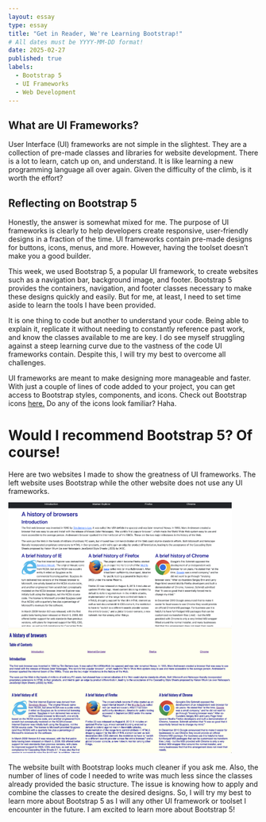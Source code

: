 ```yaml
---
layout: essay
type: essay
title: "Get in Reader, We're Learning Bootstrap!"
# All dates must be YYYY-MM-DD format!
date: 2025-02-27
published: true
labels:
  - Bootstrap 5
  - UI Frameworks
  - Web Development
---
```


## What are UI Frameworks?
User Interface (UI) frameworks are not simple in the slightest. They are a collection of pre-made classes and libraries for website development. There is a lot to learn, catch up on, and understand. It is like learning a new programming language all over again. Given the difficulty of the climb, is it worth the effort?

## Reflecting on Bootstrap 5
Honestly, the answer is somewhat mixed for me. The purpose of UI frameworks is clearly to help developers create responsive, user-friendly designs in a fraction of the time. UI frameworks contain pre-made designs for buttons, icons, menus, and more. However, having the toolset doesn’t make you a good builder. 

This week, we used Bootstrap 5, a popular UI framework, to create websites such as a navigation bar, background image, and footer. Bootstrap 5 provides the containers, navigation, and footer classes necessary to make these designs quickly and easily. But for me, at least, I need to set time aside to learn the tools I have been provided.

It is one thing to code but another to understand your code. Being able to explain it, replicate it without needing to constantly reference past work, and know the classes available to me are key. I do see myself struggling against a steep learning curve due to the vastness of the code UI frameworks contain. Despite this, I will try my best to overcome all challenges. 

UI frameworks are meant to make designing more manageable and faster. With just a couple of lines of code added to your project, you can get access to Bootstrap styles, components, and icons. Check out Bootstrap icons [here.](https://icons.getbootstrap.com/) Do any of the icons look familiar? Haha. 

# Would I recommend Bootstrap 5? Of course!
Here are two websites I made to show the greatness of UI frameworks. The left website uses Bootstrap while the other website does not use any UI frameworks. 

<img src="../img/withbootstrap.png" width=450px>
<img src="../img/withoutbootstrap.png" width=450px>
<br> <br>
The website built with Bootstrap looks much cleaner if you ask me. Also, the number of lines of code I needed to write was much less since the classes already provided the basic structure. The issue is knowing how to apply and combine the classes to create the desired designs. So, I will try my best to learn more about Bootstrap 5 as I will any other UI framework or toolset I encounter in the future. I am excited to learn more about Bootstrap 5!
